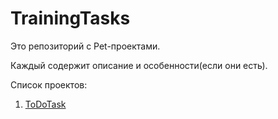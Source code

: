 <h1>TrainingTasks</h1>
<p>Это репозиторий с Pet-проектами.</p>
<p>Каждый содержит описание и особенности(если они есть).</p>
<p>Список проектов:</p>
 <ol>
    <li> <a href="https://github.com/NikitaFirsov513/TrainingTasks/tree/main/ToDoTask">ToDoTask</a> </li>
  </ol>